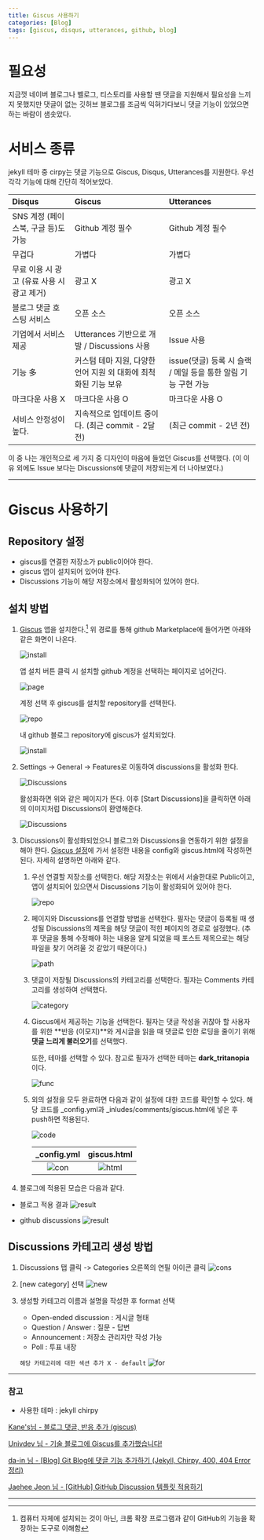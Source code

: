 ```yaml
---
title: Giscus 사용하기
categories: [Blog]
tags: [giscus, disqus, utterances, github, blog]
---
```


#  필요성
지금껏 네이버 블로그나 벨로그, 티스토리를 사용할 땐 댓글을 지원해서 필요성을 느끼지 못했지만 댓글이 없는 깃허브 블로그를 조금씩 익혀가다보니 댓글 기능이 있었으면 하는 바람이 샘솟았다.

# 서비스 종류
jekyll 테마 중 cirpy는 댓글 기능으로 Giscus, Disqus, Utterances를 지원한다.
우선 각각 기능에 대해 간단히 적어보았다.



| Disqus                      | Giscus          | Utterances |
| :--------------------------- | :--------------- | :--------- |
| SNS 계정 (페이스북, 구글 등)도 가능      | Github 계정 필수     | Github 계정 필수 |
| 무겁다               | 가볍다   |      가볍다  |
| 무료 이용 시 광고 (유료 사용 시 광고 제거) | 광고 X |   광고 X |
| 블로그 댓글 호스팅 서비스 | 오픈 소스 | 오픈 소스  |
|  기업에서 서비스 제공  | Utterances 기반으로 개발 / Discussions 사용 | Issue 사용 |
| 기능 多 | 커스텀 테마 지원, 다양한 언어 지원 외 대화에 최척화된 기능 보유 | issue(댓글) 등록 시 슬랙 / 메일 등을 통한 알림 기능 구현 가능 |
| 마크다운 사용 X | 마크다운 사용 O | 마크다운 사용 O |
| 서비스 안정성이 높다. | 지속적으로 업데이트 중이다. (최근 commit - 2달 전) | (최근 commit - 2년 전) |




이 중 나는 개인적으로 세 가지 중 디자인이 마음에 들었던 Giscus를 선택했다.
(이 이유 외에도 Issue 보다는 Discussions에 댓글이 저장되는게 더 나아보였다.)




---

# Giscus 사용하기

## Repository 설정

- giscus를 연결한 저장소가 public이어야 한다.
- giscus 앱이 설치되어 있어야 한다.
- Discussions 기능이 해당 저장소에서 활성화되어 있어야 한다.



## 설치 방법

1. [Giscus](https://github.com/apps/giscus) 앱을 설치한다.[^foot]
    위 경로를 통해 github Marketplace에 들어가면 아래와 같은 화면이 나온다.

    ![install](/assets/img/post_img/comment/giscus_install.png)

    앱 설치 버튼 클릭 시 설치할 github 계정을 선택하는 페이지로 넘어간다.

    ![page](/assets/img/post_img/comment/acound_check.png)

    계정 선택 후 giscus를 설치할 repository를 선택한다.

    ![repo](/assets/img/post_img/comment/repo_check.png)

    내 github 블로그 repository에 giscus가 설치되었다.

    ![install](/assets/img/post_img/comment/install_check.png)



2. Settings -> General -> Features로 이동하여 discussions을 활성화 한다.

    ![Discussions](/assets/img/post_img/comment/start_discussion.png)

    활성화하면 위와 같은 페이지가 뜬다. 이후 [Start Discussions]을 클릭하면 아래의 이미지처럼 Discussions이 환영해준다.

    ![Discussions](/assets/img/post_img/comment/welcom_discussion.png)


3. Discussions이 활성화되었으니 블로그와 Discussions을 연동하기 위한 설정을 해야 한다. [Giscus 설정](https://giscus.app/ko)에 가서 설정한 내용을 config와 giscus.html에 작성하면 된다.
    자세히 설명하면 아래와 같다.
    1. 우선 연결할 저장소를 선택한다. 해당 저장소는 위에서 서술한대로 Public이고, 앱이 설치되어 있으면서 Discussions 기능이 활성화되어 있어야 한다.

        ![repo](/assets/img/post_img/comment/giscus_repo.png)

    2. 페이지와 Discussions를 연결할 방법을 선택한다. 필자는 댓글이 등록될 때 생성될 Discussions의 제목을 해당 댓글이 적힌 페이지의 경로로 설정했다.
        (추후 댓글을 통해 수정해야 하는 내용을 알게 되었을 때 포스트 제목으로는 해당 파일을 찾기 어려울 것 같았기 때문이다.)

        ![path](/assets/img/post_img/comment/giscus_path.png)

    3. 댓글이 저장될 Discussions의 카테고리를 선택한다. 필자는 Comments 카테고리를 생성하여 선택했다.

        ![category](/assets/img/post_img/comment/giscus_category.png)

    4. Giscus에서 제공하는 기능을 선택한다.
        필자는 댓글 작성을 귀찮아 할 사용자를 위한 **반응 (이모지)**와 게시글을 읽을 때 댓글로 인한 로딩을 줄이기 위해 **댓글 느리게 불러오기**를 선택했다.

        또한, 테마를 선택할 수 있다. 참고로 필자가 선택한 테마는 **dark_tritanopia** 이다.

        ![func](/assets/img/post_img/comment/giscus_func.png)

    5. 외의 설정을 모두 완료하면 다음과 같이 설정에 대한 코드를 확인할 수 있다. 해당 코드를 _config.yml과 _inludes/comments/giscus.html에 넣은 후 push하면 적용된다.

        ![code](/assets/img/post_img/comment/giscus_code.png)

        | _config.yml | giscus.html |
        | :---------: | :---------: |
        |![con](/assets/img/post_img/comment/giscus_code_input.png) | ![html](/assets/img/post_img/comment/giscus_code_html.png) |



4. 블로그에 적용된 모습은 다음과 같다.

- 블로그 적용 결과
![result](/assets/img/post_img/comment/blog_result.png)

- github discussions
![result](/assets/img/post_img/comment/github_result.png)


## Discussions 카테고리 생성 방법

1. Discussions 탭 클릭 -> Categories 오른쪽의 연필 아이콘 클릭
    ![cons](/assets/img/post_img/comment/co1.png)

2. [new category] 선택
    ![new](/assets/img/post_img/comment/co2.png)

3. 생성할 카테고리 이름과 설명을 작성한 후 format 선택
    - Open-ended discussion : 게시글 형태
    - Question / Answer : 질문 - 답변
    - Announcement : 저장소 관리자만 작성 가능
    - Poll : 투표 내장

    `해당 카테고리에 대한 섹션 추가 X - default`
    ![for](/assets/img/post_img/comment/co3.png)




---


### 참고
- 사용한 테마 : jekyll chirpy

[Kane's님 - 블로그 댓글, 반응 추가 (giscus)](https://devshjeon.github.io/78)

[Univdev 님 - 기술 블로그에 Giscus를 추가했습니다!](https://univdev.page/posts/add-giscus/)

[da-in 님 - [Blog] Git Blog에 댓글 기능 추가하기 (Jekyll, Chirpy, 400, 404 Error 정리)](https://da-in.github.io/posts/Blog-Comments/)

[Jaehee Jeon 님 - [GitHub] GitHub Discussion 템플릿 적용하기](https://jaehee329.tistory.com/39)



---
[^foot]: 컴퓨터 자체에 설치되는 것이 아닌, 크롬 확장 프로그램과 같이 GitHub의 기능을 확장하는 도구로 이해함